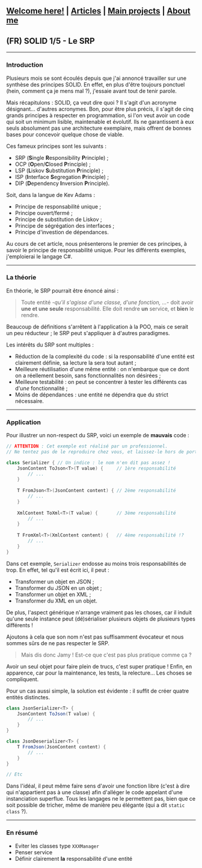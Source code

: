 ## [Welcome here!](https://vpenando.github.io) | [Articles](https://vpenando.github.io/articles.html) | [Main projects](https://vpenando.github.io/projects.html) | [About me](https://vpenando.github.io/about.html)

## (FR) SOLID 1/5 - Le SRP

---

### Introduction

Plusieurs mois se sont écoulés depuis que j'ai annoncé travailler sur une synthèse des principes SOLID.
En effet, en plus d'être toujours ponctuel (hein, comment ça je mens mal ?), j'essaie avant tout de tenir parole.

Mais récapitulons : SOLID, ça veut dire quoi ? Il s'agit d'un acronyme désignant... d'autres acronymes.
Bon, pour être plus précis, il s'agit de cinq grands principes à respecter en programmation, si l'on veut avoir un code qui soit un minimum lisible, maintenable et évolutif.
Ils ne garantissent à eux seuls absolument pas une architecture exemplaire, mais offrent de bonnes bases pour concevoir quelque chose de viable.

Ces fameux principes sont les suivants :
* SRP (**S**ingle **R**esponsibility **P**rinciple) ;
* OCP (**O**pen/**C**losed **P**rinciple) ;
* LSP (**L**iskov **S**ubstitution **P**rinciple) ;
* ISP (**I**nterface **S**egregation **P**rinciple) ;
* DIP (**D**ependency **I**nversion **P**rinciple).

Soit, dans la langue de Kev Adams :
* Principe de responsabilité unique ;
* Principe ouvert/fermé ;
* Principe de substitution de Liskov ;
* Principe de ségrégation des interfaces ;
* Principe d'investion de dépendances.

Au cours de cet article, nous présenterons le premier de ces principes, à savoir le principe de responsabilité unique.
Pour les différents exemples, j'emploierai le langage C#.

---

### La théorie

En théorie, le SRP pourrait être énoncé ainsi :
> Toute entité *-qu'il s'agisse d'une classe, d'une fonction, ...-* doit avoir **une et une seule** responsabilité. Elle doit rendre **un** service, et **bien** le rendre.

Beaucoup de définitions s'arrêtent à l'application à la POO, mais ce serait un peu réducteur ; le SRP peut s'appliquer à d'autres paradigmes.

Les intérêts du SRP sont multiples :
* Réduction de la complexité du code : si la responsabilité d'une entité est clairement définie, sa lecture la sera tout autant ;
* Meilleure réutilisation d'une même entité : on n'embarque que ce dont on a réellement besoin, sans fonctionnalités non désirées ;
* Meilleure testabilité : on peut se concentrer à tester les différents cas d'*une* fonctionnalité ;
* Moins de dépendances : une entité ne dépendra que du strict nécessaire.

--- 

### Application

Pour illustrer un non-respect du SRP, voici un exemple de **mauvais** code :
```cs
// ATTENTION : Cet exemple est réalisé par un professionnel.
// Ne tentez pas de le reproduire chez vous, et laissez-le hors de portée des enfants.

class Serializer { // Un indice : le nom n'en dit pas assez !
    JsonContent ToJson<T>(T value) {     // 1ère responsabilité
        // ...
    }
    
    T FromJson<T>(JsonContent content) { // 2ème responsabilité
        // ...
    }
    
    XmlContent ToXml<T>(T value) {       // 3ème responsabilité 
        // ...
    }
    
    T FromXml<T>(XmlContent content) {   // 4ème responsabilité !?
        // ...
    }
}
```
Dans cet exemple, `Serializer` endosse au moins trois responsabilités de trop.
En effet, tel qu'il est écrit ici, il peut :
* Transformer un objet en JSON ;
* Transformer du JSON en un objet ;
* Transformer un objet en XML ;
* Transformer du XML en un objet.

De plus, l'aspect générique n'arrange vraiment pas les choses, car il induit qu'une seule instance peut (dé)sérialiser plusieurs objets de plusieurs types différents !

Ajoutons à cela que son nom n'est pas suffisamment évocateur et nous sommes sûrs de ne pas respecter le SRP.

> Mais dis donc Jamy ! Est-ce que c'est pas plus pratique comme ça ?

Avoir un seul objet pour faire plein de trucs, c'est super pratique !
Enfin, en apparence, car pour la maintenance, les tests, la relecture... Les choses se compliquent.

Pour un cas aussi simple, la solution est évidente : il suffit de créer quatre entités distinctes.
```cs
class JsonSerializer<T> {
    JsonContent ToJson(T value) {
        // ...
    }
}

class JsonDeserializer<T> {
    T FromJson(JsonContent content) {
        // ...
    }
}

// Etc
```
Dans l'idéal, il peut même faire sens d'avoir une fonction libre (c'est à dire qui n'appartient pas à une classe) afin d'alléger le code appelant d'une instanciation superflue.
Tous les langages ne le permettent pas, bien que ce soit possible de tricher, même de manière peu élégante (qui a dit `static class` ?).

---

### En résumé
* Eviter les classes type `XXXManager`
* Penser service
* Définir clairement **la** responsabilité d'une entité
